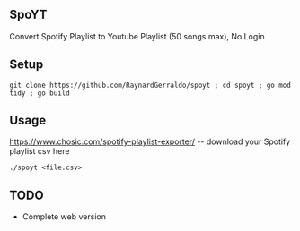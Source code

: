## SpoYT

Convert Spotify Playlist to Youtube Playlist (50 songs max), No Login

## Setup
`git clone https://github.com/RaynardGerraldo/spoyt ; cd spoyt ; go mod tidy ; go build`

## Usage

https://www.chosic.com/spotify-playlist-exporter/ -- download your Spotify playlist csv here

`./spoyt <file.csv>`

## TODO

* Complete web version
